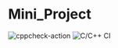 # Mini_Project
![cppcheck-action](https://github.com/99002683/Mini_Project/workflows/cppcheck-action/badge.svg?branch=master)
![C/C++ CI](https://github.com/99002683/Mini_Project/workflows/C/C++%20CI/badge.svg?branch=master)
